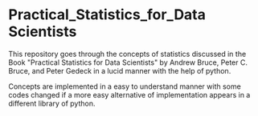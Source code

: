 # Practical_Statistics_for_Data Scientists
This repository goes through the concepts of statistics discussed in the Book "Practical Statistics for Data Scientists" by Andrew Bruce, Peter C. Bruce, and Peter Gedeck in a lucid manner with the help of python.

Concepts are implemented in a easy to understand manner with some codes changed if a more easy alternative of implementation appears in a different library of python. 
